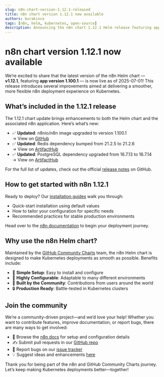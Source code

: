 ```yaml
---
slug: n8n-chart-version-1.12.1-released
title: n8n chart version 1.12.1 now available
authors: burakince
tags: [n8n, helm, kubernetes, open-source]
description: Announcing the n8n chart 1.12.1 Helm release featuring app version 1.100.1, with notable upgrades and community-led enhancements.
---
```


# n8n chart version 1.12.1 now available

We’re excited to share that the latest version of the n8n Helm chart — **v1.12.1**, featuring **app version 1.100.1** — is now live as of 2025-07-01! This release introduces several improvements aimed at delivering a smoother, more flexible n8n deployment experience on Kubernetes.

## What’s included in the 1.12.1 release

The 1.12.1 chart update brings enhancements to both the Helm chart and the associated n8n application. Here’s what’s new:

- ✅ **Updated**: n8nio/n8n image upgraded to version 1.100.1  
  → View on [GitHub](https://github.com/n8n-io/n8n)
- ✅ **Updated**: Redis dependency bumped from 21.2.5 to 21.2.6  
  → View on [ArtifactHub](https://artifacthub.io/packages/helm/bitnami/redis)
- ✅ **Updated**: PostgreSQL dependency upgraded from 16.7.13 to 16.7.14  
  → View on [ArtifactHub](https://artifacthub.io/packages/helm/bitnami/postgresql)

For the full list of updates, check out the official [release notes](https://github.com/community-charts/helm-charts/releases/tag/n8n-1.12.1) on GitHub.

<!-- truncate -->

## How to get started with n8n 1.12.1

Ready to deploy? Our [installation guides](https://community-charts.github.io/docs/category/n8n) walk you through:

- Quick-start installation using default values  
- How to tailor your configuration for specific needs  
- Recommended practices for stable production environments

Head over to the [n8n documentation](https://community-charts.github.io/docs/category/n8n) to begin your deployment journey.

## Why use the n8n Helm chart?

Maintained by the [GitHub Community Charts](https://github.com/community-charts/helm-charts) team, the n8n Helm chart is designed to make Kubernetes deployments as smooth as possible. Benefits include:

- 🚀 **Simple Setup**: Easy to install and configure  
- 🔧 **Highly Configurable**: Adaptable to many different environments  
- 🤝 **Built by the Community**: Contributions from users around the world  
- 🔒 **Production Ready**: Battle-tested in Kubernetes clusters

## Join the community

We’re a community-driven project—and we’d love your help! Whether you want to contribute features, improve documentation, or report bugs, there are many ways to get involved:

- 📘 Browse the [n8n docs](https://community-charts.github.io/docs/category/n8n) for setup and configuration details  
- ✍️ Submit pull requests in our [GitHub repo](https://github.com/community-charts/helm-charts)  
- 🐞 Report bugs on our [issue tracker](https://github.com/community-charts/helm-charts/issues)  
- 💡 Suggest ideas and enhancements [here](https://github.com/community-charts/helm-charts/issues/new)

Thank you for being part of the n8n and GitHub Community Charts journey. Let’s keep making Kubernetes deployments better—together!